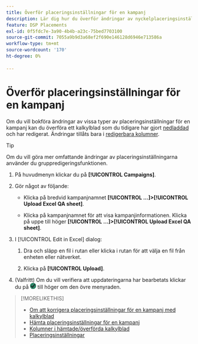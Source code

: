 ```yaml
---
title: Överför placeringsinställningar för en kampanj
description: Lär dig hur du överför ändringar av nyckelplaceringsinställningar för en kampanj med Excel QA-kalkylblad.
feature: DSP Placements
exl-id: 0f5fdc7e-3a90-4b4b-a23c-75bed7703100
source-git-commit: 7055a9b9d3a68ef2f690e146128d6946e713586a
workflow-type: tm+mt
source-wordcount: '170'
ht-degree: 0%

---
```


# Överför placeringsinställningar för en kampanj

Om du vill bokföra ändringar av vissa typer av placeringsinställningar för en kampanj kan du överföra ett kalkylblad som du tidigare har gjort [nedladdad](qa-sheet-download.md) och har redigerat. Ändringar tillåts bara i [redigerbara kolumner](qa-sheet-columns.md).

>[!TIP]
>
>Om du vill göra mer omfattande ändringar av placeringsinställningarna använder du gruppredigeringsfunktionen.<!-- add link once we have help on it -->

1. På huvudmenyn klickar du på **[!UICONTROL Campaigns]**.

1. Gör något av följande:

   * Klicka på bredvid kampanjnamnet **[!UICONTROL ...]>[!UICONTROL Upload Excel QA sheet]**.

   * Klicka på kampanjnamnet för att visa kampanjinformationen. Klicka på uppe till höger **[!UICONTROL ...]>[!UICONTROL Upload Excel QA sheet]**.

1. I [!UICONTROL Edit in Excel] dialog:

   1. Dra och släpp en fil i rutan eller klicka i rutan för att välja en fil från enheten eller nätverket.

   1. Klicka på **[!UICONTROL Upload]**.

1. (Valfritt) Om du vill verifiera att uppdateringarna har bearbetats klickar du på ![Jobb](/help/dsp/assets/downloads.png) till höger om den övre menyraden.

>[!MORELIKETHIS]
>
>* [Om att korrigera placeringsinställningar för en kampanj med kalkylblad](qa-about.md)
>* [Hämta placeringsinställningar för en kampanj](qa-sheet-download.md)
>* [Kolumner i hämtade/överförda kalkylblad](qa-sheet-columns.md)
>* [Placeringsinställningar](/help/dsp/campaign-management/placements/placement-settings.md)

